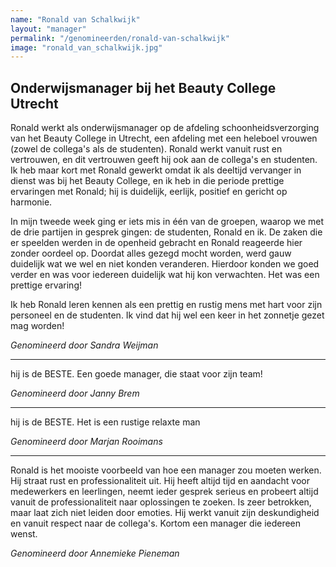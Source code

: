 ```yaml
---
name: "Ronald van Schalkwijk"
layout: "manager"
permalink: "/genomineerden/ronald-van-schalkwijk"
image: "ronald_van_schalkwijk.jpg"
---
```

## Onderwijsmanager bij het Beauty College Utrecht
Ronald werkt als onderwijsmanager op de afdeling schoonheidsverzorging van het Beauty College in Utrecht, een afdeling met een heleboel vrouwen (zowel de collega's als de studenten). Ronald werkt vanuit rust en vertrouwen, en dit vertrouwen geeft hij ook aan de collega's en studenten. Ik heb maar kort met Ronald gewerkt omdat ik als deeltijd vervanger in dienst was bij het Beauty College, en ik heb in die periode prettige ervaringen met Ronald; hij is duidelijk, eerlijk, positief en gericht op harmonie.

In mijn tweede week ging er iets mis in één van de groepen, waarop we met de drie partijen in gesprek gingen: de studenten, Ronald en ik. De zaken die er speelden werden in de openheid gebracht en Ronald reageerde hier zonder oordeel op. Doordat alles gezegd mocht worden, werd gauw duidelijk wat we wel en niet konden veranderen. Hierdoor konden we goed verder en was voor iedereen duidelijk wat hij kon verwachten. Het was een prettige ervaring!

Ik heb Ronald leren kennen als een prettig en rustig mens met hart voor zijn personeel en de studenten. Ik vind dat hij wel een keer in het zonnetje gezet mag worden!

_Genomineerd door Sandra Weijman_

<hr>

hij is de BESTE.
Een goede manager, die staat voor zijn team!

_Genomineerd door Janny Brem_

<hr>

hij is de BESTE.
Het is een rustige relaxte man


_Genomineerd door Marjan Rooimans_

<hr>

Ronald is het mooiste voorbeeld van hoe een manager zou moeten werken. Hij straat rust en professionaliteit uit. Hij heeft altijd tijd en aandacht voor medewerkers en leerlingen, neemt ieder gesprek serieus en probeert altijd vanuit de professionaliteit naar oplossingen te zoeken. Is zeer betrokken, maar laat zich niet leiden door emoties. Hij werkt vanuit zijn deskundigheid en vanuit respect naar de collega's. Kortom een manager die iedereen wenst.

_Genomineerd door Annemieke Pieneman_
